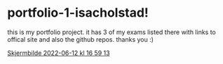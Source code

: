 # portfolio-1-isacholstad!
this is my portfolio project. it has 3 of my exams listed there with links to offical site and also the github repos. thanks you :)



[Skjermbilde 2022-06-12 kl  16 59 13](https://user-images.githubusercontent.com/91538768/173239260-4a77039c-2025-4ad2-a27d-42f57a7ed150.png)
